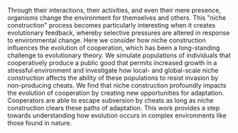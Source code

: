 Through their interactions, their activities, and even their mere presence,
organisms change the environment for themselves and others. This "niche
construction" process becomes particularly interesting when it creates
evolutionary feedback, whereby selective pressures are altered in response to
environmental change. Here we consider how niche construction influences the
evolution of cooperation, which has been a long-standing challenge to
evolutionary theory. We simulate populations of individuals that cooperatively
produce a public good that permits increased growth in a stressful environment
and investigate how local- and global-scale niche construction affects the
ability of these populations to resist invasion by non-producing cheats. We
find that niche construction profoundly impacts the evolution of cooperation by
creating new opportunities for adaptation. Cooperators are able to escape
subversion by cheats as long as niche construction clears these paths of
adaptation. This work provides a step towards understanding how evolution
occurs in complex environments like those found in nature.
